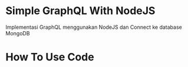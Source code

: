  # Simple GraphQL With NodeJS
 Implementasi GraphQL menggunakan NodeJS dan Connect ke database MongoDB

# How To Use Code
